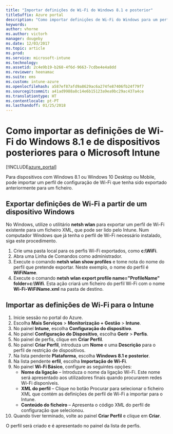 ```yaml
---
title: "Importar definições de Wi-Fi do Windows 8.1 e posterior"
titleSuffix: Azure portal
description: "Como importar definições de Wi-Fi do Windows para um perfil Wi-Fi do Intune.\""
keywords: 
author: vhorne
ms.author: victorh
manager: dougeby
ms.date: 12/03/2017
ms.topic: article
ms.prod: 
ms.service: microsoft-intune
ms.technology: 
ms.assetid: 2c4e9b19-b268-4f6d-9663-7cdbe4e4a8dd
ms.reviewer: heenamac
ms.suite: ems
ms.custom: intune-azure
ms.openlocfilehash: a587ef87afd9a8629ac6a274fe87406fb24f79f7
ms.sourcegitcommit: a41ad9988a8c14e6b15123a9ea9bc29ac437a4ce
ms.translationtype: HT
ms.contentlocale: pt-PT
ms.lasthandoff: 01/25/2018
---
```

# <a name="how-to-import-wi-fi-settings-for-windows-81-and-later-devices-in-microsoft-intune"></a>Como importar as definições de Wi-Fi do Windows 8.1 e de dispositivos posteriores para o Microsoft Intune

[!INCLUDE[azure_portal](./includes/azure_portal.md)]

Para dispositivos com Windows 8.1 ou Windows 10 Desktop ou Mobile, pode importar um perfil de configuração de Wi-Fi que tenha sido exportado anteriormente para um ficheiro.

## <a name="export-wi-fi-settings-from-a-windows-device"></a>Exportar definições de Wi-Fi a partir de um dispositivo Windows

No Windows, utilize o utilitário **netsh wlan** para exportar um perfil de Wi-Fi existente para um ficheiro XML, que pode ser lido pelo Intune. Num computador Windows que já tenha o perfil de Wi-Fi necessário instalado, siga este procedimento.
1. Crie uma pasta local para os perfis Wi-Fi exportados, como **c:\WiFi**.
1. Abra uma Linha de Comandos como administrador.
1. Execute o comando **netsh wlan show profiles** e tome nota do nome do perfil que pretende exportar. Neste exemplo, o nome do perfil é **WiFiName**.
1. Execute o comando **netsh wlan export profile name="ProfileName" folder=c:\Wifi**. Esta ação criará um ficheiro do perfil Wi-Fi com o nome **Wi-Fi-WiFiName.xml** na pasta de destino.

## <a name="import-the-wi-fi-settings-into-intune"></a>Importar as definições de Wi-Fi para o Intune

1. Inicie sessão no portal do Azure.
2. Escolha **Mais Serviços** > **Monitorização + Gestão** > **Intune**.
3. No painel **Intune**, escolha **Configuração do dispositivo**.
2. No painel **Configuração do Dispositivo**, escolha **Gerir** > **Perfis**.
3. No painel de perfis, clique em **Criar Perfil**.
4. No painel **Criar Perfil**, introduza um **Nome** e uma **Descrição** para o perfil de restrição de dispositivos.
5. Na lista pendente **Plataforma**, escolha **Windows 8.1 e posterior**.
6. Na lista pendente **erfil**, escolha **Importação de Wi-Fi**.
7. No painel **Wi-Fi Básico**, configure as seguintes opções:
    - **Nome da ligação** – Introduza o nome da ligação Wi-Fi. Este nome será apresentado aos utilizadores finais quando procurarem redes Wi-Fi disponíveis.
    - **XML do perfil** – Clique no botão Procurar para selecionar o ficheiro XML que contém as definições de perfil de Wi-Fi a importar para o Intune.
    - **Conteúdo do ficheiro** – Apresenta o código XML do perfil de configuração que selecionou.
8. Quando tiver terminado, volte ao painel **Criar Perfil** e clique em **Criar**.

O perfil será criado e é apresentado no painel da lista de perfis.

